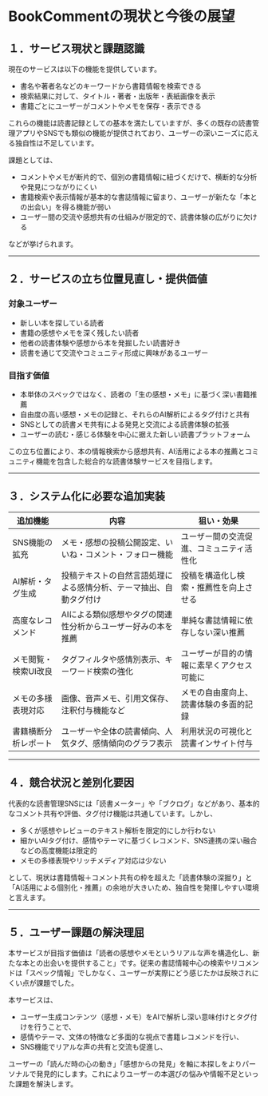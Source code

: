 # BookCommentの現状と今後の展望

## １．サービス現状と課題認識

現在のサービスは以下の機能を提供しています。

- 書名や著者名などのキーワードから書籍情報を検索できる
- 検索結果に対して、タイトル・著者・出版年・表紙画像を表示
- 書籍ごとにユーザーがコメントやメモを保存・表示できる

これらの機能は読書記録としての基本を満たしていますが、多くの既存の読書管理アプリやSNSでも類似の機能が提供されており、ユーザーの深いニーズに応える独自性は不足しています。

課題としては、

- コメントやメモが断片的で、個別の書籍情報に紐づくだけで、横断的な分析や発見につながりにくい
- 書籍検索や表示情報が基本的な書誌情報に留まり、ユーザーが新たな「本との出会い」を得る機能が弱い
- ユーザー間の交流や感想共有の仕組みが限定的で、読書体験の広がりに欠ける

などが挙げられます。

***

## ２．サービスの立ち位置見直し・提供価値

### 対象ユーザー

- 新しい本を探している読者
- 書籍の感想やメモを深く残したい読者
- 他者の読書体験や感想から本を発掘したい読書好き
- 読書を通じて交流やコミュニティ形成に興味があるユーザー

### 目指す価値

- 本単体のスペックではなく、読者の「生の感想・メモ」に基づく深い書籍推薦
- 自由度の高い感想・メモの記録と、それらのAI解析によるタグ付けと共有
- SNSとしての読書メモ共有による発見と交流による読書体験の拡張
- ユーザーの読む・感じる体験を中心に据えた新しい読書プラットフォーム

この立ち位置により、本の情報検索から感想共有、AI活用による本の推薦とコミュニティ機能を包含した総合的な読書体験サービスを目指します。

***

## ３．システム化に必要な追加実装

| 追加機能 | 内容 | 狙い・効果 |
|---------|------|------------|
| SNS機能の拡充 | メモ・感想の投稿公開設定、いいね・コメント・フォロー機能 | ユーザー間の交流促進、コミュニティ活性化 |
| AI解析・タグ生成 | 投稿テキストの自然言語処理による感情分析、テーマ抽出、自動タグ付け | 投稿を構造化し検索・推薦性を向上させる |
| 高度なレコメンド | AIによる類似感想やタグの関連性分析からユーザー好みの本を推薦 | 単純な書誌情報に依存しない深い推薦 |
| メモ閲覧・検索UI改良 | タグフィルタや感情別表示、キーワード検索の強化 | ユーザーが目的の情報に素早くアクセス可能に |
| メモの多様表現対応 | 画像、音声メモ、引用文保存、注釈付与機能など | メモの自由度向上、読書体験の多面的記録 |
| 書籍横断分析レポート | ユーザーや全体の読書傾向、人気タグ、感情傾向のグラフ表示 | 利用状況の可視化と読書インサイト付与 |

***

## ４．競合状況と差別化要因

代表的な読書管理SNSには「読書メーター」や「ブクログ」などがあり、基本的なコメント共有や評価、タグ付け機能は共通しています。しかし、

- 多くが感想やレビューのテキスト解析を限定的にしか行わない
- 細かいAIタグ付け、感情やテーマに基づくレコメンド、SNS連携の深い融合などの高度機能は限定的
- メモの多様表現やリッチメディア対応は少ない

として、現状は書籍情報＋コメント共有の枠を超えた「読書体験の深掘り」と「AI活用による個別化・推薦」の余地が大きいため、独自性を発揮しやすい環境と言えます。

***

## ５．ユーザー課題の解決理屈

本サービスが目指す価値は「読者の感想やメモというリアルな声を構造化し、新たな本との出会いを提供すること」です。従来の書誌情報中心の検索やリコメンドは「スペック情報」でしかなく、ユーザーが実際にどう感じたかは反映されにくい点が課題でした。

本サービスは、

- ユーザー生成コンテンツ（感想・メモ）をAIで解析し深い意味付けとタグ付けを行うことで、
- 感情やテーマ、文体の特徴など多面的な視点で書籍レコメンドを行い、
- SNS機能でリアルな声の共有と交流も促進し、

ユーザーの「読んだ時の心の動き」「感想からの発見」を軸に本探しをよりパーソナルで発見的にします。これによりユーザーの本選びの悩みや情報不足といった課題を解決します。

